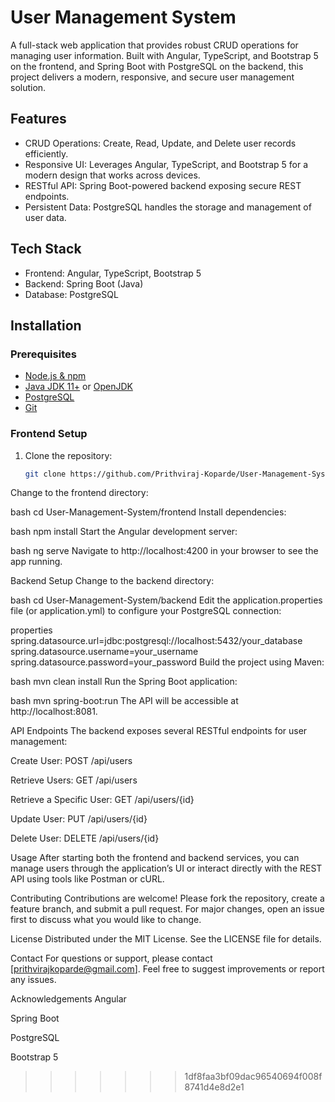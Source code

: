 # User Management System

A full-stack web application that provides robust CRUD operations for managing user information. Built with Angular, TypeScript, and Bootstrap 5 on the frontend, and Spring Boot with PostgreSQL on the backend, this project delivers a modern, responsive, and secure user management solution.

## Features

- CRUD Operations: Create, Read, Update, and Delete user records efficiently.
- Responsive UI: Leverages Angular, TypeScript, and Bootstrap 5 for a modern design that works across devices.
- RESTful API: Spring Boot-powered backend exposing secure REST endpoints.
- Persistent Data: PostgreSQL handles the storage and management of user data.

## Tech Stack

- Frontend: Angular, TypeScript, Bootstrap 5
- Backend: Spring Boot (Java)
- Database: PostgreSQL

## Installation

### Prerequisites

- [Node.js & npm](https://nodejs.org)  
- [Java JDK 11+](https://www.oracle.com/java/technologies/javase-jdk11-downloads.html) or [OpenJDK](https://openjdk.java.net/)
- [PostgreSQL](https://www.postgresql.org/download/)
- [Git](https://git-scm.com/)

### Frontend Setup

1. Clone the repository:
   ```bash
   git clone https://github.com/Prithviraj-Koparde/User-Management-System.git
Change to the frontend directory:

bash
cd User-Management-System/frontend
Install dependencies:

bash
npm install
Start the Angular development server:

bash
ng serve
Navigate to http://localhost:4200 in your browser to see the app running.

Backend Setup
Change to the backend directory:

bash
cd User-Management-System/backend
Edit the application.properties file (or application.yml) to configure your PostgreSQL connection:

properties
spring.datasource.url=jdbc:postgresql://localhost:5432/your_database
spring.datasource.username=your_username
spring.datasource.password=your_password
Build the project using Maven:

bash
mvn clean install
Run the Spring Boot application:

bash
mvn spring-boot:run
The API will be accessible at http://localhost:8081.

API Endpoints
The backend exposes several RESTful endpoints for user management:

Create User: POST /api/users

Retrieve Users: GET /api/users

Retrieve a Specific User: GET /api/users/{id}

Update User: PUT /api/users/{id}

Delete User: DELETE /api/users/{id}

Usage
After starting both the frontend and backend services, you can manage users through the application’s UI or interact directly with the REST API using tools like Postman or cURL.

Contributing
Contributions are welcome! Please fork the repository, create a feature branch, and submit a pull request. For major changes, open an issue first to discuss what you would like to change.

License
Distributed under the MIT License. See the LICENSE file for details.

Contact
For questions or support, please contact [prithvirajkoparde@gmail.com]. Feel free to suggest improvements or report any issues.

Acknowledgements
Angular

Spring Boot

PostgreSQL

Bootstrap 5
>>>>>>> 1df8faa3bf09dac96540694f008f8741d4e8d2e1
